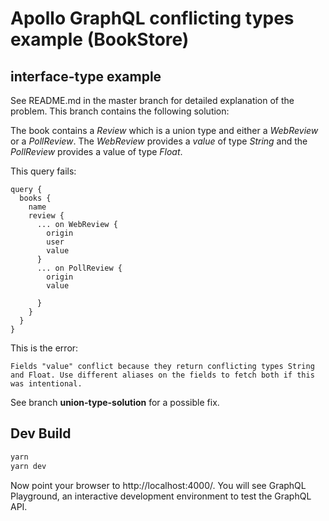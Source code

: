 # Apollo GraphQL conflicting types example (BookStore)
## interface-type example

See README.md in the master branch for detailed explanation of the problem.
This branch contains the following solution:

The book contains a _Review_ which is a union type and either a _WebReview_ or a _PollReview_. 
The _WebReview_ provides a _value_ of type _String_ and the _PollReview_ provides a value of type _Float_.

This query fails:

```
query {
  books {
    name
    review {
      ... on WebReview {
        origin
        user
     	value
      }
      ... on PollReview {
        origin
        value

      }
    }
  }
}
```

This is the error:

```
Fields "value" conflict because they return conflicting types String and Float. Use different aliases on the fields to fetch both if this was intentional.
```

See branch **union-type-solution** for a possible fix.

## Dev Build

```bash
yarn
yarn dev
```

Now point your browser to http://localhost:4000/. You will see GraphQL
Playground, an interactive development environment to test the GraphQL API.